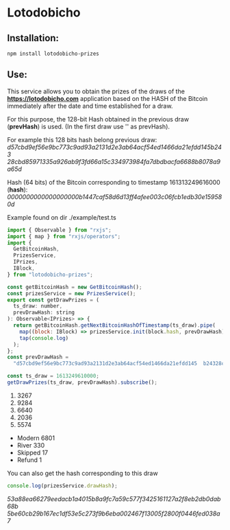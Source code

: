 # **Lotodobicho**

## Installation:

    npm install lotodobicho-prizes

## Use:

This service allows you to obtain the prizes of the draws of the **https://lotodobicho.com** application based on the HASH of the Bitcoin immediately after the date and time established for a draw.

For this purpose, the 128-bit Hash obtained in the previous draw (**prevHash**) is used. (In the first draw use '' as prevHash).

For example this 128 bits hash belong previous draw:
_d57cbd9ef56e9bc773c9ad93a2131d2e3ab64acf54ed1466da21efdd145b243_ \
_28cbd85971335a926ab9f3fd66a15c334973984fa7dbdbacfa6688b8078a9a65d_

Hash (64 bits) of the Bitcoin corresponding to timestamp 161313249616000 (**hash**):
_0000000000000000000b1447caf58d6d13ff4afee003c06fcb1edb30e159580d_

Example found on dir ./example/test.ts

```js
import { Observable } from "rxjs";
import { map } from "rxjs/operators";
import {
  GetBitcoinHash,
  PrizesService,
  IPrizes,
  IBlock,
} from "lotodobicho-prizes";

const getBitcoinHash = new GetBitcoinHash();
const prizesService = new PrizesService();
export const getDrawPrizes = (
  ts_draw: number,
  prevDrawHash: string
): Observable<IPrizes> => {
  return getBitcoinHash.getNextBitcoinHashOfTimestamp(ts_draw).pipe(
    map((block: IBlock) => prizesService.init(block.hash, prevDrawHash)),
    tap(console.log)
  );
};
const prevDrawHash =
  "d57cbd9ef56e9bc773c9ad93a2131d2e3ab64acf54ed1466da21efdd145  b24328cbd85971335a926ab9f3fd66a15c334973984fa7dbdbacfa6688b8078a9a65d";

const ts_draw = 1613249610000;
getDrawPrizes(ts_draw, prevDrawHash).subscribe();
```

1. 3267
2. 9284
3. 6640
4. 2036
5. 5574

- Modern 6801
- River 330
- Skipped 17
- Refund 1

You can also get the hash corresponding to this draw

```js
console.log(prizesService.drawHash);
```

_53a88ea66279eedacb1a4015b8a9fc7a59c577f3425161127a2f8eb2db0dab68b_ \
_5be60cb29b167ec1df53e5c273f9b6eba002467f13005f2800f0446fed038a7_
